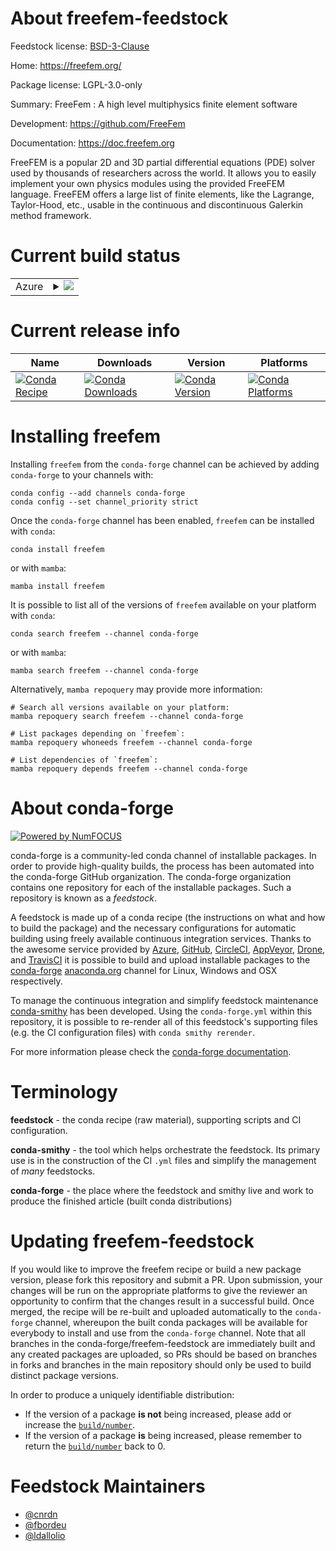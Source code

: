 About freefem-feedstock
=======================

Feedstock license: [BSD-3-Clause](https://github.com/conda-forge/freefem-feedstock/blob/main/LICENSE.txt)

Home: https://freefem.org/

Package license: LGPL-3.0-only

Summary: FreeFem : A high level multiphysics finite element software

Development: https://github.com/FreeFem

Documentation: https://doc.freefem.org

FreeFEM is a popular 2D and 3D partial differential equations (PDE) solver used by thousands of researchers across the world. It allows you to easily implement your own physics modules using the provided FreeFEM language. FreeFEM offers a large list of finite elements, like the Lagrange, Taylor-Hood, etc., usable in the continuous and discontinuous Galerkin method framework.


Current build status
====================


<table>
    
  <tr>
    <td>Azure</td>
    <td>
      <details>
        <summary>
          <a href="https://dev.azure.com/conda-forge/feedstock-builds/_build/latest?definitionId=17061&branchName=main">
            <img src="https://dev.azure.com/conda-forge/feedstock-builds/_apis/build/status/freefem-feedstock?branchName=main">
          </a>
        </summary>
        <table>
          <thead><tr><th>Variant</th><th>Status</th></tr></thead>
          <tbody><tr>
              <td>linux_64_mpimpich</td>
              <td>
                <a href="https://dev.azure.com/conda-forge/feedstock-builds/_build/latest?definitionId=17061&branchName=main">
                  <img src="https://dev.azure.com/conda-forge/feedstock-builds/_apis/build/status/freefem-feedstock?branchName=main&jobName=linux&configuration=linux%20linux_64_mpimpich" alt="variant">
                </a>
              </td>
            </tr><tr>
              <td>linux_64_mpinompi</td>
              <td>
                <a href="https://dev.azure.com/conda-forge/feedstock-builds/_build/latest?definitionId=17061&branchName=main">
                  <img src="https://dev.azure.com/conda-forge/feedstock-builds/_apis/build/status/freefem-feedstock?branchName=main&jobName=linux&configuration=linux%20linux_64_mpinompi" alt="variant">
                </a>
              </td>
            </tr><tr>
              <td>linux_64_mpiopenmpi</td>
              <td>
                <a href="https://dev.azure.com/conda-forge/feedstock-builds/_build/latest?definitionId=17061&branchName=main">
                  <img src="https://dev.azure.com/conda-forge/feedstock-builds/_apis/build/status/freefem-feedstock?branchName=main&jobName=linux&configuration=linux%20linux_64_mpiopenmpi" alt="variant">
                </a>
              </td>
            </tr>
          </tbody>
        </table>
      </details>
    </td>
  </tr>
</table>

Current release info
====================

| Name | Downloads | Version | Platforms |
| --- | --- | --- | --- |
| [![Conda Recipe](https://img.shields.io/badge/recipe-freefem-green.svg)](https://anaconda.org/conda-forge/freefem) | [![Conda Downloads](https://img.shields.io/conda/dn/conda-forge/freefem.svg)](https://anaconda.org/conda-forge/freefem) | [![Conda Version](https://img.shields.io/conda/vn/conda-forge/freefem.svg)](https://anaconda.org/conda-forge/freefem) | [![Conda Platforms](https://img.shields.io/conda/pn/conda-forge/freefem.svg)](https://anaconda.org/conda-forge/freefem) |

Installing freefem
==================

Installing `freefem` from the `conda-forge` channel can be achieved by adding `conda-forge` to your channels with:

```
conda config --add channels conda-forge
conda config --set channel_priority strict
```

Once the `conda-forge` channel has been enabled, `freefem` can be installed with `conda`:

```
conda install freefem
```

or with `mamba`:

```
mamba install freefem
```

It is possible to list all of the versions of `freefem` available on your platform with `conda`:

```
conda search freefem --channel conda-forge
```

or with `mamba`:

```
mamba search freefem --channel conda-forge
```

Alternatively, `mamba repoquery` may provide more information:

```
# Search all versions available on your platform:
mamba repoquery search freefem --channel conda-forge

# List packages depending on `freefem`:
mamba repoquery whoneeds freefem --channel conda-forge

# List dependencies of `freefem`:
mamba repoquery depends freefem --channel conda-forge
```


About conda-forge
=================

[![Powered by
NumFOCUS](https://img.shields.io/badge/powered%20by-NumFOCUS-orange.svg?style=flat&colorA=E1523D&colorB=007D8A)](https://numfocus.org)

conda-forge is a community-led conda channel of installable packages.
In order to provide high-quality builds, the process has been automated into the
conda-forge GitHub organization. The conda-forge organization contains one repository
for each of the installable packages. Such a repository is known as a *feedstock*.

A feedstock is made up of a conda recipe (the instructions on what and how to build
the package) and the necessary configurations for automatic building using freely
available continuous integration services. Thanks to the awesome service provided by
[Azure](https://azure.microsoft.com/en-us/services/devops/), [GitHub](https://github.com/),
[CircleCI](https://circleci.com/), [AppVeyor](https://www.appveyor.com/),
[Drone](https://cloud.drone.io/welcome), and [TravisCI](https://travis-ci.com/)
it is possible to build and upload installable packages to the
[conda-forge](https://anaconda.org/conda-forge) [anaconda.org](https://anaconda.org/)
channel for Linux, Windows and OSX respectively.

To manage the continuous integration and simplify feedstock maintenance
[conda-smithy](https://github.com/conda-forge/conda-smithy) has been developed.
Using the ``conda-forge.yml`` within this repository, it is possible to re-render all of
this feedstock's supporting files (e.g. the CI configuration files) with ``conda smithy rerender``.

For more information please check the [conda-forge documentation](https://conda-forge.org/docs/).

Terminology
===========

**feedstock** - the conda recipe (raw material), supporting scripts and CI configuration.

**conda-smithy** - the tool which helps orchestrate the feedstock.
                   Its primary use is in the construction of the CI ``.yml`` files
                   and simplify the management of *many* feedstocks.

**conda-forge** - the place where the feedstock and smithy live and work to
                  produce the finished article (built conda distributions)


Updating freefem-feedstock
==========================

If you would like to improve the freefem recipe or build a new
package version, please fork this repository and submit a PR. Upon submission,
your changes will be run on the appropriate platforms to give the reviewer an
opportunity to confirm that the changes result in a successful build. Once
merged, the recipe will be re-built and uploaded automatically to the
`conda-forge` channel, whereupon the built conda packages will be available for
everybody to install and use from the `conda-forge` channel.
Note that all branches in the conda-forge/freefem-feedstock are
immediately built and any created packages are uploaded, so PRs should be based
on branches in forks and branches in the main repository should only be used to
build distinct package versions.

In order to produce a uniquely identifiable distribution:
 * If the version of a package **is not** being increased, please add or increase
   the [``build/number``](https://docs.conda.io/projects/conda-build/en/latest/resources/define-metadata.html#build-number-and-string).
 * If the version of a package **is** being increased, please remember to return
   the [``build/number``](https://docs.conda.io/projects/conda-build/en/latest/resources/define-metadata.html#build-number-and-string)
   back to 0.

Feedstock Maintainers
=====================

* [@cnrdn](https://github.com/cnrdn/)
* [@fbordeu](https://github.com/fbordeu/)
* [@ldallolio](https://github.com/ldallolio/)

